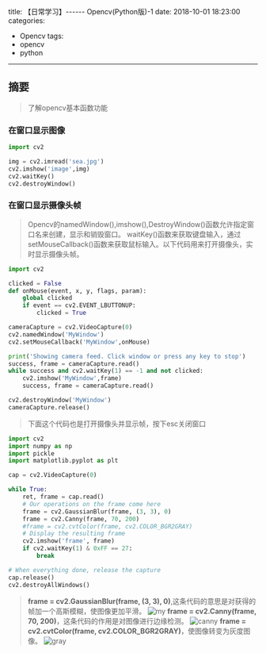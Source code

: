 title: 【日常学习】------ Opencv(Python版)-1
date: 2018-10-01 18:23:00
categories:
- Opencv
tags:
- opencv
- python
---
## 摘要
> 了解opencv基本函数功能
<!-- more -->

### 在窗口显示图像
```python
import cv2

img = cv2.imread('sea.jpg')
cv2.imshow('image',img)
cv2.waitKey()
cv2.destroyWindow()
```

### 在窗口显示摄像头帧
> Opencv的namedWindow(),imshow(),DestroyWindow()函数允许指定窗口名来创建，显示和销毁窗口。
> waitKey()函数来获取键盘输入，通过setMouseCallback()函数来获取鼠标输入。以下代码用来打开摄像头，实时显示摄像头帧。

 
```python
import cv2

clicked = False
def onMouse(event, x, y, flags, param):
    global clicked
    if event == cv2.EVENT_LBUTTONUP:
        clicked = True

cameraCapture = cv2.VideoCapture(0)
cv2.namedWindow('MyWindow')
cv2.setMouseCallback('MyWindow',onMouse)

print('Showing camera feed. Click window or press any key to stop')
success, frame = cameraCapture.read()
while success and cv2.waitKey(1) == -1 and not clicked:
    cv2.imshow('MyWindow',frame)
    success, frame = cameraCapture.read()

cv2.destroyWindow('MyWindow')
cameraCapture.release()
```

> 下面这个代码也是打开摄像头并显示帧，按下esc关闭窗口


```python
import cv2
import numpy as np
import pickle
import matplotlib.pyplot as plt

cap = cv2.VideoCapture(0)

while True:
    ret, frame = cap.read()
    # Our operations on the frame come here
    frame = cv2.GaussianBlur(frame, (3, 3), 0)
    frame = cv2.Canny(frame, 70, 200)
    #frame = cv2.cvtColor(frame, cv2.COLOR_BGR2GRAY)
    # Display the resulting frame
    cv2.imshow('frame', frame)
    if cv2.waitKey(1) & 0xFF == 27:
        break

# When everything done, release the capture
cap.release()
cv2.destroyAllWindows()
```

> **frame = cv2.GaussianBlur(frame, (3, 3), 0)**,这条代码的意思是对获得的帧加一个高斯模糊，使图像更加平滑。
![my](https://raw.githubusercontent.com/Ryanlzz/Ryanlzz.github.io/master/image/my.jpg)
> **frame = cv2.Canny(frame, 70, 200)**，这条代码的作用是对图像进行边缘检测。
![canny](https://raw.githubusercontent.com/Ryanlzz/Ryanlzz.github.io/master/image/canny.png) 
> **frame = cv2.cvtColor(frame, cv2.COLOR_BGR2GRAY)**，使图像转变为灰度图像。
![gray](https://raw.githubusercontent.com/Ryanlzz/Ryanlzz.github.io/master/image/mygray.png) 